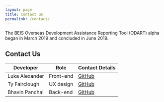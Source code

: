 ```yaml
---
layout: page
title: Contact us
permalink: /contact/
---
```


The BEIS Overseas Development Assistance Reporting Tool (ODART) alpha began in March 2019 and concluded in June 2019.

## Contact Us

| Developer       | Role           | Contact Details                                                 |
|-----------------|----------------|-----------------------------------------------------------------|
| Luka Alexander  | Front-end      | [GitHub](https://github.com/luka-alexander/)                    |
| Ty Fairclough   | UX design      | [GitHub](https://github.com/tyfairclough/)                      |
| Bhavin Panchal  | Back-end       | [GitHub](https://github.com/BhavinPanch)                        |
